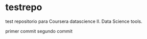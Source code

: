 # testrepo
test repositorio para Coursera datascience II. Data Science tools.

primer commit
segundo commit

